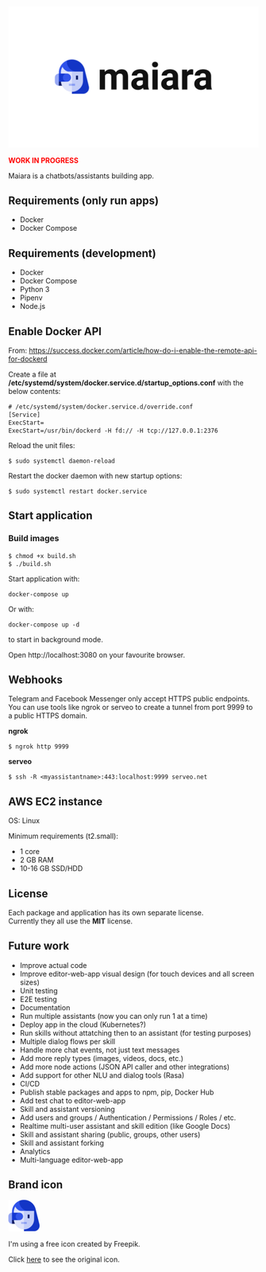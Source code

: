 ![maiara](docs/images/maiara2.png?raw=true)


<p style="font-weight: bold; color: red;">WORK IN PROGRESS</p>


Maiara is a chatbots/assistants building app.


## Requirements (only run apps)

- Docker
- Docker Compose


## Requirements (development)

- Docker
- Docker Compose
- Python 3
- Pipenv
- Node.js


## Enable Docker API

From: https://success.docker.com/article/how-do-i-enable-the-remote-api-for-dockerd

Create a file at __/etc/systemd/system/docker.service.d/startup_options.conf__ with the below contents:

```
# /etc/systemd/system/docker.service.d/override.conf
[Service]
ExecStart=
ExecStart=/usr/bin/dockerd -H fd:// -H tcp://127.0.0.1:2376
```

Reload the unit files:

```
$ sudo systemctl daemon-reload
```

Restart the docker daemon with new startup options:

```
$ sudo systemctl restart docker.service
```


## Start application

### Build images

```
$ chmod +x build.sh
$ ./build.sh
```

Start application with:

```
docker-compose up
```

Or with:
```
docker-compose up -d
```

to start in background mode.


Open http://localhost:3080 on your favourite browser.


## Webhooks

Telegram and Facebook Messenger only accept HTTPS public endpoints.
You can use tools like ngrok or serveo to create a tunnel from port 9999 to a public HTTPS domain.

**ngrok**

```
$ ngrok http 9999
```

**serveo**

```
$ ssh -R <myassistantname>:443:localhost:9999 serveo.net
```


## AWS EC2 instance

OS: Linux  

Minimum requirements (t2.small):  
- 1 core
- 2 GB RAM
- 10-16 GB SSD/HDD


## License

Each package and application has its own separate license.  
Currently they all use the __MIT__ license.


## Future work

- Improve actual code
- Improve editor-web-app visual design (for touch devices and all screen sizes)
- Unit testing
- E2E testing
- Documentation
- Run multiple assistants (now you can only run 1 at a time)
- Deploy app in the cloud (Kubernetes?)
- Run skills without attatching then to an assistant (for testing purposes)
- Multiple dialog flows per skill
- Handle more chat events, not just text messages
- Add more reply types (images, videos, docs, etc.)
- Add more node actions (JSON API caller and other integrations)
- Add support for other NLU and dialog tools (Rasa)
- CI/CD
- Publish stable packages and apps to npm, pip, Docker Hub
- Add test chat to editor-web-app
- Skill and assistant versioning
- Add users and groups / Authentication / Permissions / Roles / etc.
- Realtime multi-user assistant and skill edition (like Google Docs)
- Skill and assistant sharing (public, groups, other users)
- Skill and assistant forking
- Analytics
- Multi-language editor-web-app

## Brand icon

![maiara](docs/images/brand-isotype.png?raw=true)

I'm using a free icon created by Freepik.

Click [here](https://www.flaticon.com/free-icon/robot_631240) to see the original icon.
